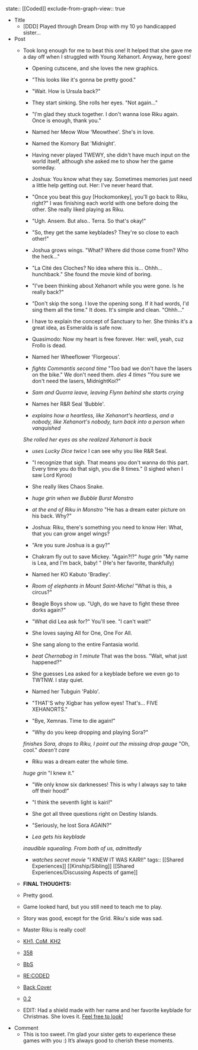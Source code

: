 state:: [[Coded]]
exclude-from-graph-view:: true

- Title
  - [DDD] Played through Dream Drop with my 10 yo handicapped sister...
- Post
  - Took long enough for me to beat this one! It helped that she gave me a day off when I struggled with Young Xehanort. Anyway, here goes!

    - Opening cutscene, and she loves the new graphics.

    - "This looks like it's gonna be pretty good."

    - "Wait. How is Ursula back?"

    - They start sinking. She rolls her eyes. "Not again..."

    - "I'm glad they stuck together. I don't wanna lose Riku again. Once is enough, thank you."

    - Named her Meow Wow 'Meowthee'. She's in love.

    - Named the Komory Bat 'Midnight'.

    - Having never played TWEWY, she didn't have much input on the world itself, although she asked me to show her the game someday.

    - Joshua: You know what they say. Sometimes memories just need a little help getting out.
      Her: I've never heard that.

    - "Once you beat this guy [Hockomonkey], you'll go back to Riku, right?"
      I was finishing each world with one before doing the other. She really liked playing as Riku.

    - "Ugh. Ansem. But also.. Terra. So that's okay!"

    - "So, they get the same keyblades? They're so close to each other!"

    - Joshua grows wings. "What? Where did those come from? Who the heck..."

    - "La Cité des Cloches? No idea where this is... Ohhh... hunchback." She found the movie kind of boring.

    - "I've been thinking about Xehanort while you were gone. Is he really back?"

    - "Don't skip the song. I love the opening song. If it had words, I'd sing them all the time."
      It does. It's simple and clean.
      "Ohhh..."

    - I have to explain the concept of Sanctuary to her. She thinks it's a great idea, as Esmeralda is safe now.

    - Quasimodo: Now my heart is free forever.
      Her: well, yeah, cuz Frollo is dead.

    - Named her Wheeflower 'Florgeous'.

    - _fights Commantis second time_
      "Too bad we don't have the lasers on the bike."
      We don't need them. _dies 4 times_
      "You sure we don't need the lasers, MidnightKoi?"

    - _Sam and Quorra leave, leaving Flynn behind_
      _she starts crying_

    - Names her R&R Seal 'Bubble'.

    - _explains how a heartless, like Xehanort's heartless, and a nobody, like Xehanort's nobody, turn back into a person when vanquished_

    _She rolled her eyes as she realized Xehanort is back_

    - _uses Lucky Dice twice_
      I can see why you like R&R Seal.

    - "I recognize that sigh. That means you don't wanna do this part. Every time you do that sigh, you die 8 times."
      (I sighed when I saw Lord Kyroo)

    - She really likes Chaos Snake.

    - _huge grin when we Bubble Burst Monstro_

    - _at the end of Riku in Monstro_
      "He has a dream eater picture on his back. Why?"

    - Joshua: Riku, there's something you need to know
      Her: What, that you can grow angel wings?

    - "Are you sure Joshua is a guy?"

    - Chakram fly out to save Mickey.
      "Again?!?" _huge grin_ "My name is Lea, and I'm back, baby! " (He's her favorite, thankfully)

    - Named her KO Kabuto 'Bradley'.

    - _Room of elephants in Mount Saint-Michel_
      "What is this, a circus?"

    - Beagle Boys show up.
      "Ugh, do we have to fight these three dorks again?"

    - "What did Lea ask for?"
      You'll see.
      "I can't wait!"

    - She loves saying All for One, One For All.

    - She sang along to the entire Fantasia world.

    - _beat Chernabog in 1 minute_ That was the boss.
      "Wait, what just happened?"

    - She guesses Lea asked for a keyblade before we even go to TWTNW. I stay quiet.

    - Named her Tubguin 'Pablo'.

    - "THAT'S why Xigbar has yellow eyes! That's... FIVE XEHANORTS."

    - "Bye, Xemnas. Time to die again!"

    - "Why do you keep dropping and playing Sora?"

    _finishes Sora, drops to Riku, I point out the missing drop gauge_
    "Oh, cool." _doesn't care_

    - Riku was a dream eater the whole time.

    _huge grin_ "I knew it."

    - "We only know six darknesses! This is why I always say to take off their hood!"

    - "I think the seventh light is kairi!"

    - She got all three questions right on Destiny Islands.

    - "Seriously, he lost Sora AGAIN?"

    - _Lea gets his keyblade_

    _inaudible squealing. From both of us, admittedly_

    - _watches secret movie_ "I KNEW IT WAS KAIRI!"
      tags:: [[Shared Experiences]] [[Kinship/Sibling]] [[Shared Experiences/Discussing Aspects of game]]

  - **FINAL THOUGHTS:**
  - Pretty good.
  - Game looked hard, but you still need to teach me to play.
  - Story was good, except for the Grid. Riku's side was sad.
  - Master Riku is really cool!
  - [KH1, CoM, KH2](https://re.reddit.com/r/KingdomHearts/comments/71jqfu/discussion_playing_through_the_games_for_my_10yo/)
  - [358](https://re.reddit.com/r/KingdomHearts/comments/71zyes/358_just_watched_3582_days_with_my_10_yo/)
  - [BbS](https://www.reddit.com/r/KingdomHearts/comments/7bf73t/bbs_played_bbs_with_my_handicapped_10yo_sister/)
  - [RE:CODED](https://www.reddit.com/r/KingdomHearts/comments/7car85/khcoded_watched_recoded_with_my_handicapped_10yo/)
  - [Back Cover](https://www.reddit.com/r/KingdomHearts/comments/7m1oir/chi_watched_back_cover_with_my_10_yo_handicapped/)
  - [0.2](https://www.reddit.com/r/KingdomHearts/comments/7m8vz0/kh28_played_through_02_with_my_10_yo_handicapped/)
  - EDIT: Had a shield made with her name and her favorite keyblade for Christmas. She loves it. [Feel free to look!](https://www.reddit.com/r/KingdomHearts/comments/7mypeb/discussion_got_a_shield_made_for_my_10_yo/)
- Comment
  - This is too sweet. I’m glad your sister gets to experience these games with you :)
    It’s always good to cherish these moments.
